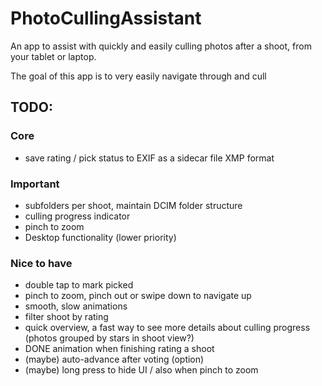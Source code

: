 # PhotoCullingAssistant

An app to assist with quickly and easily culling photos after a shoot, from your tablet or laptop.

The goal of this app is to very easily navigate through and cull

## TODO:

### Core

- save rating / pick status to EXIF as a sidecar file XMP format

### Important

- subfolders per shoot, maintain DCIM folder structure
- culling progress indicator
- pinch to zoom
- Desktop functionality (lower priority)

### Nice to have

- double tap to mark picked
- pinch to zoom, pinch out or swipe down to navigate up
- smooth, slow animations
- filter shoot by rating
- quick overview, a fast way to see more details about culling progress (photos grouped by stars in shoot view?)
- DONE animation when finishing rating a shoot
- (maybe) auto-advance after voting (option)
- (maybe) long press to hide UI / also when pinch to zoom
